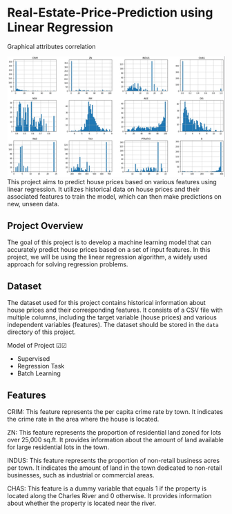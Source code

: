# Real-Estate-Price-Prediction using Linear Regression

Graphical attributes correlation

![Alt text](image-1.jpg)
This project aims to predict house prices based on various features using linear regression. It utilizes historical data on house prices and their associated features to train the model, which can then make predictions on new, unseen data.

## Project Overview

The goal of this project is to develop a machine learning model that can accurately predict house prices based on a set of input features. In this project, we will be using the linear regression algorithm, a widely used approach for solving regression problems.

## Dataset

The dataset used for this project contains historical information about house prices and their corresponding features. It consists of a CSV file with multiple columns, including the target variable (house prices) and various independent variables (features). The dataset should be stored in the `data` directory of this project.

 
Model of Project ☑☑
  + Supervised 
  + Regression Task
  + Batch Learning


  ## Features   
  CRIM: This feature represents the per capita crime rate by town. It indicates the crime rate in the area where the house is located.

ZN: This feature represents the proportion of residential land zoned for lots over 25,000 sq.ft. It provides information about the amount of land available for large residential lots in the town.

INDUS: This feature represents the proportion of non-retail business acres per town. It indicates the amount of land in the town dedicated to non-retail businesses, such as industrial or commercial areas.

CHAS: This feature is a dummy variable that equals 1 if the property is located along the Charles River and 0 otherwise. It provides information about whether the property is located near the river.  

